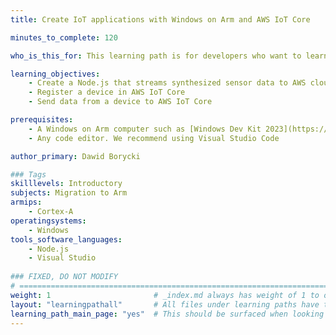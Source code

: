 ```yaml
---
title: Create IoT applications with Windows on Arm and AWS IoT Core

minutes_to_complete: 120

who_is_this_for: This learning path is for developers who want to learn how to create IoT applications using Windows on Arm and AWS IoT Core.

learning_objectives:
    - Create a Node.js that streams synthesized sensor data to AWS cloud
    - Register a device in AWS IoT Core    
    - Send data from a device to AWS IoT Core

prerequisites:
    - A Windows on Arm computer such as [Windows Dev Kit 2023](https://learn.microsoft.com/en-us/windows/arm/dev-kit), Lenovo Thinkpad X13s running Windows 11 or a Windows on Arm [virtual machine](/learning-paths/cross-platform/woa_azure/).
    - Any code editor. We recommend using Visual Studio Code

author_primary: Dawid Borycki

### Tags
skilllevels: Introductory
subjects: Migration to Arm
armips:
    - Cortex-A
operatingsystems:
    - Windows
tools_software_languages:
    - Node.js    
    - Visual Studio
    
### FIXED, DO NOT MODIFY
# ================================================================================
weight: 1                       # _index.md always has weight of 1 to order correctly
layout: "learningpathall"       # All files under learning paths have this same wrapper
learning_path_main_page: "yes"  # This should be surfaced when looking for related content. Only set for _index.md of learning path content.
---
```

